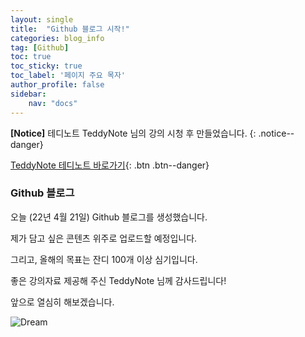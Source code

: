 ```yaml
---
layout: single
title:  "Github 블로그 시작!"
categories: blog_info
tag: [Github]
toc: true
toc_sticky: true
toc_label: '페이지 주요 목자'
author_profile: false
sidebar:
    nav: "docs"
---
```



**[Notice]** 테디노트 TeddyNote 님의 강의 시청 후 만들었습니다.
{: .notice--danger}

[TeddyNote 테디노트 바로가기](https://www.youtube.com/channel/UCt2wAAXgm87ACiQnDHQEW6Q/){: .btn .btn--danger}


### Github 블로그



오늘 (22년 4월 21일) Github 블로그를 생성했습니다.

제가 담고 싶은 콘텐츠 위주로 업로드할 예정입니다.

그리고, 올해의 목표는 잔디 100개 이상 심기입니다.

좋은 강의자료 제공해 주신 TeddyNote 님께 감사드립니다!

앞으로 열심히 해보겠습니다.

![Dream](https://user-images.githubusercontent.com/104074491/164720655-122bcb74-7e6e-42c5-a2c8-05dc83b9fa68.jpg)

